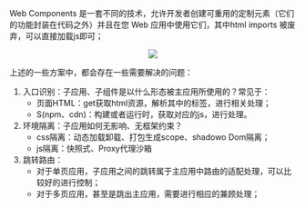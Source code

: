 Web Components 是一套不同的技术，允许开发者创建可重用的定制元素（它们的功能封装在代码之外）并且在您 Web 应用中使用它们，其中html imports 被废弃，可以直接加载js即可；

<p align="center">
<img src="https://pica.zhimg.com/v2-cb5434b39b19c7415065109140f7ce50_r.jpg?source=1940ef5c"/>
</p>


上述的一些方案中，都会存在一些需要解决的问题：

1. 入口识别：子应用、子组件是以什么形态被主应用所使用的？常见于：
	- 页面HTML：get获取html资源，解析其中的标签，进行相关处理；
	- S(npm、cdn)：构建或者运行时，获取对应的js，进行处理。
2. 环境隔离：子应用如何无影响、无框架约束？
	- css隔离：动态加载卸载、打包生成scope、shadowo Dom隔离；
	- js隔离：快照式、Proxy代理沙箱
3. 跳转路由：
	- 对于单页应用，子应用之间的跳转属于主应用中路由的适配处理，可以比较好的进行控制；
	- 对于多页应用，甚至是跳出主应用，需要进行相应的兼顾处理；